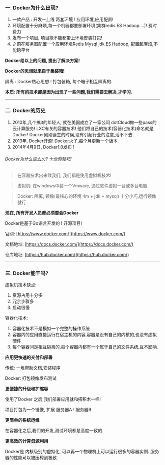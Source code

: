 ### 一. Docker为什么出现?

1. 一款产品 : 开发--上线 两套环境 ! 应用环境,应用配置! 
2. 环境配置十分麻烦,每一个机器都要部署环境(集群redis ES Hadoop....)! 费时费力 
3. 发布一个项目, 项目能不能都带上环境安装打包! 
4. 之前在服务器配置一个应用环境Redis Mysql jdk ES Hadoop, 配置超麻烦,不能跨平台

  

**Docker给以上的问题, 提出了解决方案!**

  

**Docker的思想就来自于集装箱!**

隔离 : Docker核心思想 ! 打包装箱, 每个箱子相互隔离的.

  
**本质: 所有的技术都是因为出现了一些问题,我们需要去解决,才学习.**

------------------------------------------------------------------------------------------------------------

  

### 二. Docker的历史

1.  2010年,几个搞it的年轻人, 就在美国成立了一家公司 dotCloud做一些pass的云计算服务! LXC有关的容器技术! 他们将自己的技术(容器化技术)命名就是 Docker! Docker刚刚诞生的时候,没有引起行业的注意,活不下去.
2.  2013年, Docker开源! Docker火了,每个月更新一个版本.
3.  2014年4月9日, Docker1.0发布 !

######  Docker为什么这么火? 十分的轻巧!

>在容器技术出来致我们, 我们都是使用虚拟机技术!

>虚拟机: 在windows中装一个Vmware, 通过软件虚拟一台或多台电脑

>Docker: 隔离, 镜像(最核心的环境 4m + jdk + mysql) 十分小巧,运行镜像就行

**现在, 所有开发人员都必须要会Docker**

  

Docker是基于Go语言开发的 ! 开源项目!

官网: [https://www.docker.com/](https://www.docker.com/)

文档地址: [https://docs.docker.com/](https://docs.docker.com/)

仓库地址: [https://hub.docker.com/](https://hub.docker.com/)

-------------------------------------------------------------------------------------------------------------------

  

### 三. Docker能干吗?

虚拟机技术缺点:

1.  资源占用十分多
2.  冗余步骤多
3.  启动很慢

容器化技术:

1.  容器化技术不是模拟一个完整的操作系统
2.  容器内的应用直接运行在宿主机的内容,容器是没有自己的内核的,也没有虚拟硬件
3.  每个容器间是相互隔离的,每个容器内都有一个属于自己的文件系统,互不影响.

**应用更快速的交付和部署**

传统: 一堆帮助文档,安装程序

Docker: 打包镜像发布测试

**更便捷的升级和扩缩容**

使用了Docker 之后,我们部署应用就和搭积木一样!

项目打包为一个镜像, 扩展 服务器A ! 服务器B

**更简单的系统运维**

在容器化之后,我们的开发,测试环境都是高度一致的.

**更高效的计算资源利用**

Docker是 内核级别的虚拟化, 可以再一个物理机上可以运行很多的容器实例. 服务器的性能可以被压榨到极致.